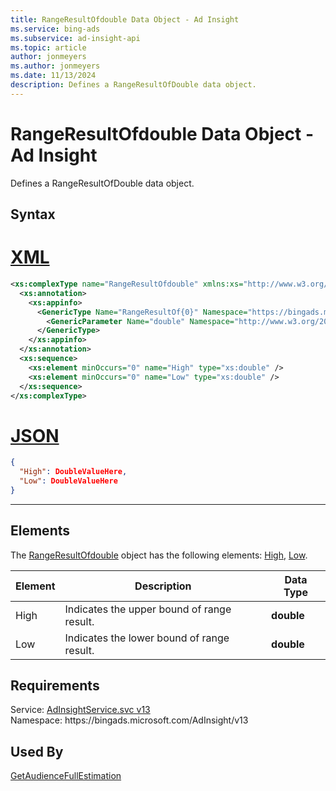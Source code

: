 ```yaml
---
title: RangeResultOfdouble Data Object - Ad Insight
ms.service: bing-ads
ms.subservice: ad-insight-api
ms.topic: article
author: jonmeyers
ms.author: jonmeyers
ms.date: 11/13/2024
description: Defines a RangeResultOfDouble data object.
---
```

# RangeResultOfdouble Data Object - Ad Insight
Defines a RangeResultOfDouble data object.

## Syntax

# [XML](#tab/xml)

```xml
<xs:complexType name="RangeResultOfdouble" xmlns:xs="http://www.w3.org/2001/XMLSchema">
  <xs:annotation>
    <xs:appinfo>
      <GenericType Name="RangeResultOf{0}" Namespace="https://bingads.microsoft.com/AdInsight/v13" xmlns="http://schemas.microsoft.com/2003/10/Serialization/">
        <GenericParameter Name="double" Namespace="http://www.w3.org/2001/XMLSchema" />
      </GenericType>
    </xs:appinfo>
  </xs:annotation>
  <xs:sequence>
    <xs:element minOccurs="0" name="High" type="xs:double" />
    <xs:element minOccurs="0" name="Low" type="xs:double" />
  </xs:sequence>
</xs:complexType>
```

# [JSON](#tab/json)

```json
{
  "High": DoubleValueHere,
  "Low": DoubleValueHere
}
```

-----

## <a name="elements"></a>Elements

The [RangeResultOfdouble](rangeresultofdouble.md) object has the following elements: [High](#high), [Low](#low).

|Element|Description|Data Type|
|-----------|---------------|-------------|
|<a name="high"></a>High|Indicates the upper bound of range result.|**double**|
|<a name="low"></a>Low|Indicates the lower bound of range result.|**double**|

## Requirements
Service: [AdInsightService.svc v13](https://adinsight.api.bingads.microsoft.com/Api/Advertiser/AdInsight/v13/AdInsightService.svc)  
Namespace: https\://bingads.microsoft.com/AdInsight/v13  

## Used By
[GetAudienceFullEstimation](getaudiencefullestimation.md)  

